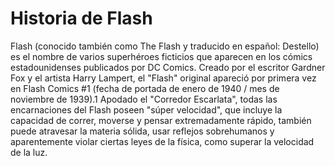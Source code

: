 # Historia de Flash

Flash (conocido también como The Flash y traducido en español: Destello) es el nombre de varios superhéroes ficticios que aparecen en los cómics estadounidenses publicados por DC Comics. 
Creado por el escritor Gardner Fox y el artista Harry Lampert, el "Flash" original apareció por primera vez en Flash Comics #1 (fecha de portada de enero de 1940 / mes de noviembre de 1939).1​ 
Apodado el "Corredor Escarlata", todas las encarnaciones del Flash poseen "súper velocidad", que incluye la capacidad de correr, moverse y pensar extremadamente rápido,
también puede atravesar la materia sólida, usar reflejos sobrehumanos y aparentemente violar ciertas leyes de la física, 
como superar la velocidad de la luz.
